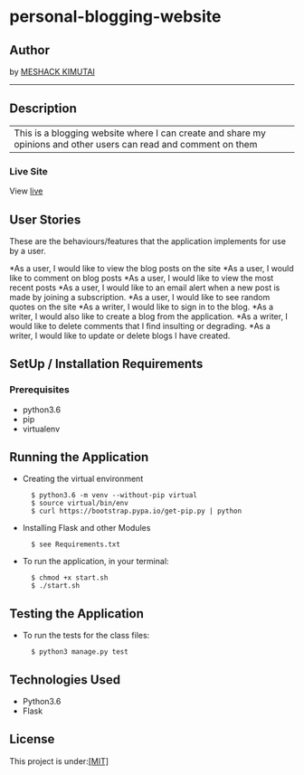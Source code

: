 # personal-blogging-website


## Author
by [MESHACK KIMUTAI](https://github.com/kimutaimeshack?tab=repositories)
*********
## Description

<table>
<tr>
<td>
This is a blogging website where I can create and share my opinions and other users can read and comment on them
</td>
</tr>
</table>

### Live Site
View [live](/https://myblogapp02.herokuapp.com/)
## User Stories
These are the behaviours/features that the application implements for use by a user.

*As a user, I would like to view the blog posts on the site
*As a user, I would like to comment on blog posts
*As a user, I would like to view the most recent posts
*As a user, I would like to an email alert when a new post is made by joining a subscription.
*As a user, I would like to see random quotes on the site
*As a writer, I would like to sign in to the blog.
*As a writer, I would also like to create a blog from the application.
*As a writer, I would like to delete comments that I find insulting or degrading.
*As a writer, I would like to update or delete blogs I have created.



## SetUp / Installation Requirements
### Prerequisites
* python3.6
* pip
* virtualenv

## Running the Application
* Creating the virtual environment

        $ python3.6 -m venv --without-pip virtual
        $ source virtual/bin/env
        $ curl https://bootstrap.pypa.io/get-pip.py | python

* Installing Flask and other Modules

        $ see Requirements.txt

* To run the application, in your terminal:

        $ chmod +x start.sh
        $ ./start.sh

## Testing the Application
* To run the tests for the class files:

        $ python3 manage.py test

## Technologies Used
* Python3.6
* Flask

## License
This project is under:[[MIT]](https://github.com/kimutaimeshack/One_Minute_Pitches-Application/blob/master/LICENSE)
